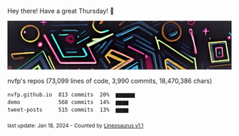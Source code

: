 Hey there! Have a great Thursday! 🌈

![banner](https://github.com/nvfp/nvfp/raw/main/assets/banner.jpg)

nvfp's repos (73,099 lines of code, 3,990 commits, 18,470,386 chars)

```txt
nvfp.github.io  813 commits  20%  ▆▆▆▆▆▆
demo            568 commits  14%  ▆▆▆▆
tweet-posts     515 commits  13%  ▆▆▆▆
```

<sub>last update: Jan 18, 2024 - Counted by [Lineosaurus v1.1](https://github.com/Lineosaurus/Lineosaurus)</sub>